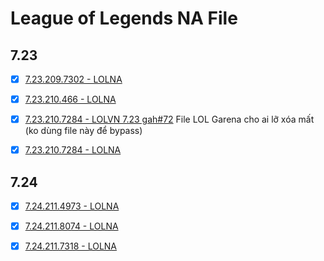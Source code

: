 # League of Legends NA File

## 7.23

- [x] [7.23.209.7302 - LOLNA](https://raw.githubusercontent.com/IoT-VN/League-of-Legends/master/7.23/7.23.209.7302/League%20of%20Legends.exe)

- [x] [7.23.210.466 - LOLNA](https://raw.githubusercontent.com/IoT-VN/League-of-Legends/master/7.23/7.23.210.466/League%20of%20Legends.exe)

- [x] [7.23.210.7284 - LOLVN 7.23 gah#72](https://raw.githubusercontent.com/IoT-VN/League-of-Legends/master/7.23/7.23.210.7284/League%20of%20Legends.exe) File LOL Garena cho ai lỡ xóa mất (ko dùng file này để bypass)

- [x] [7.23.210.7284 - LOLNA](https://raw.githubusercontent.com/IoT-VN/League-of-Legends/master/7.23/7.23.210.7284_LOL%20NA/League%20of%20Legends.exe)

## 7.24

- [x] [7.24.211.4973 - LOLNA](https://raw.githubusercontent.com/IoT-VN/League-of-Legends/master/7.24/7.24.211.4973/League%20of%20Legends.exe)

- [x] [7.24.211.8074 - LOLNA](https://raw.githubusercontent.com/IoT-VN/League-of-Legends/master/7.24/7.24.211.8074/League%20of%20Legends.exe)

- [x] [7.24.211.7318 - LOLNA](https://raw.githubusercontent.com/IoT-VN/League-of-Legends/master/7.24.211.7318/League%20of%20Legends.exe)



